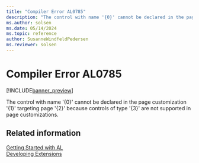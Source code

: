 ```yaml
---
title: "Compiler Error AL0785"
description: "The control with name '{0}' cannot be declared in the page customization '{1}' targeting page '{2}' because controls of type '{3}' are not supported in page customizations."
ms.author: solsen
ms.date: 05/14/2024
ms.topic: reference
author: SusanneWindfeldPedersen
ms.reviewer: solsen
---
```

[//]: # (START>DO_NOT_EDIT)
[//]: # (IMPORTANT:Do not edit any of the content between here and the END>DO_NOT_EDIT.)
[//]: # (Any modifications should be made in the .xml files in the ModernDev repo.)
# Compiler Error AL0785

[!INCLUDE[banner_preview](../includes/banner_preview.md)]

The control with name '{0}' cannot be declared in the page customization '{1}' targeting page '{2}' because controls of type '{3}' are not supported in page customizations.


[//]: # (IMPORTANT: END>DO_NOT_EDIT)
## Related information  
[Getting Started with AL](../devenv-get-started.md)  
[Developing Extensions](../devenv-dev-overview.md)  